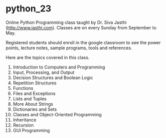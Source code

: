 # python_23
Online Python Programming class taught by Dr. Siva Jasthi  (http://www.jasthi.com).  Classes are on every Sunday from September to May.

Registered students should enroll in the google classroom to see the power points, lecture notes, sample programs, tools and references.

Here are the topics covered in this class.

1. Introduction to Computers and Programming 
2. Input, Processing, and Output
3. Decision Structures and Boolean Logic
4. Repetition Structures
5. Functions
6. Files and Exceptions
7. Lists and Tuples
8. More About Strings
9. Dictionaries and Sets
10. Classes and Object-Oriented Programming
11. Inheritance
12. Recursion 
13. GUI Programming

